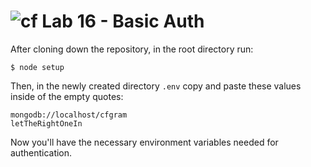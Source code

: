 ![cf](https://i.imgur.com/7v5ASc8.png) Lab 16 - Basic Auth
======
After cloning down the repository, in the root directory run:

```
$ node setup
```
Then, in the newly created directory `.env` copy and paste these values inside of the empty quotes:
```
mongodb://localhost/cfgram
letTheRightOneIn
```
Now you'll have the necessary environment variables needed for authentication.
